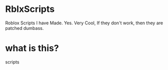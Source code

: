 # RblxScripts
Roblox Scripts I have Made. Yes. Very Cool, If they don't work, then they are patched dumbass.
# what is this? #
scripts 
